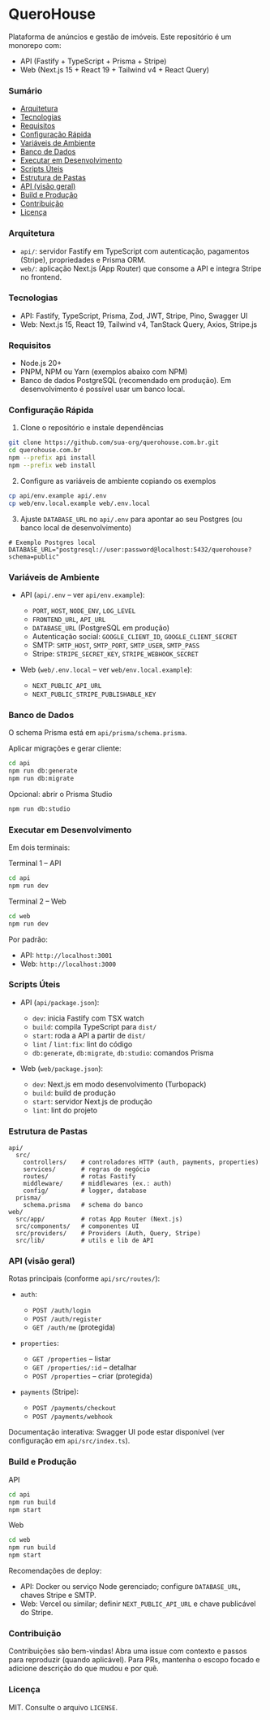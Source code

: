 # QueroHouse

Plataforma de anúncios e gestão de imóveis. Este repositório é um monorepo com:

- API (Fastify + TypeScript + Prisma + Stripe)
- Web (Next.js 15 + React 19 + Tailwind v4 + React Query)

### Sumário
- [Arquitetura](#arquitetura)
- [Tecnologias](#tecnologias)
- [Requisitos](#requisitos)
- [Configuração Rápida](#configuração-rápida)
- [Variáveis de Ambiente](#variáveis-de-ambiente)
- [Banco de Dados](#banco-de-dados)
- [Executar em Desenvolvimento](#executar-em-desenvolvimento)
- [Scripts Úteis](#scripts-úteis)
- [Estrutura de Pastas](#estrutura-de-pastas)
- [API (visão geral)](#api-visão-geral)
- [Build e Produção](#build-e-produção)
- [Contribuição](#contribuição)
- [Licença](#licença)

### Arquitetura
- `api/`: servidor Fastify em TypeScript com autenticação, pagamentos (Stripe), propriedades e Prisma ORM.
- `web/`: aplicação Next.js (App Router) que consome a API e integra Stripe no frontend.

### Tecnologias
- API: Fastify, TypeScript, Prisma, Zod, JWT, Stripe, Pino, Swagger UI
- Web: Next.js 15, React 19, Tailwind v4, TanStack Query, Axios, Stripe.js

### Requisitos
- Node.js 20+
- PNPM, NPM ou Yarn (exemplos abaixo com NPM)
- Banco de dados PostgreSQL (recomendado em produção). Em desenvolvimento é possível usar um banco local.

### Configuração Rápida
1) Clone o repositório e instale dependências

```bash
git clone https://github.com/sua-org/querohouse.com.br.git
cd querohouse.com.br
npm --prefix api install
npm --prefix web install
```

2) Configure as variáveis de ambiente copiando os exemplos

```bash
cp api/env.example api/.env
cp web/env.local.example web/.env.local
```

3) Ajuste `DATABASE_URL` no `api/.env` para apontar ao seu Postgres (ou banco local de desenvolvimento)

```env
# Exemplo Postgres local
DATABASE_URL="postgresql://user:password@localhost:5432/querohouse?schema=public"
```

### Variáveis de Ambiente
- API (`api/.env` – ver `api/env.example`):
  - `PORT`, `HOST`, `NODE_ENV`, `LOG_LEVEL`
  - `FRONTEND_URL`, `API_URL`
  - `DATABASE_URL` (PostgreSQL em produção)
  - Autenticação social: `GOOGLE_CLIENT_ID`, `GOOGLE_CLIENT_SECRET`
  - SMTP: `SMTP_HOST`, `SMTP_PORT`, `SMTP_USER`, `SMTP_PASS`
  - Stripe: `STRIPE_SECRET_KEY`, `STRIPE_WEBHOOK_SECRET`

- Web (`web/.env.local` – ver `web/env.local.example`):
  - `NEXT_PUBLIC_API_URL`
  - `NEXT_PUBLIC_STRIPE_PUBLISHABLE_KEY`

### Banco de Dados
O schema Prisma está em `api/prisma/schema.prisma`.

Aplicar migrações e gerar cliente:

```bash
cd api
npm run db:generate
npm run db:migrate
```

Opcional: abrir o Prisma Studio

```bash
npm run db:studio
```

### Executar em Desenvolvimento
Em dois terminais:

Terminal 1 – API
```bash
cd api
npm run dev
```

Terminal 2 – Web
```bash
cd web
npm run dev
```

Por padrão:
- API: `http://localhost:3001`
- Web: `http://localhost:3000`

### Scripts Úteis
- API (`api/package.json`):
  - `dev`: inicia Fastify com TSX watch
  - `build`: compila TypeScript para `dist/`
  - `start`: roda a API a partir de `dist/`
  - `lint` / `lint:fix`: lint do código
  - `db:generate`, `db:migrate`, `db:studio`: comandos Prisma

- Web (`web/package.json`):
  - `dev`: Next.js em modo desenvolvimento (Turbopack)
  - `build`: build de produção
  - `start`: servidor Next.js de produção
  - `lint`: lint do projeto

### Estrutura de Pastas
```
api/
  src/
    controllers/    # controladores HTTP (auth, payments, properties)
    services/       # regras de negócio
    routes/         # rotas Fastify
    middleware/     # middlewares (ex.: auth)
    config/         # logger, database
  prisma/
    schema.prisma   # schema do banco
web/
  src/app/          # rotas App Router (Next.js)
  src/components/   # componentes UI
  src/providers/    # Providers (Auth, Query, Stripe)
  src/lib/          # utils e lib de API
```

### API (visão geral)
Rotas principais (conforme `api/src/routes/`):

- `auth`:
  - `POST /auth/login`
  - `POST /auth/register`
  - `GET /auth/me` (protegida)

- `properties`:
  - `GET /properties` – listar
  - `GET /properties/:id` – detalhar
  - `POST /properties` – criar (protegida)

- `payments` (Stripe):
  - `POST /payments/checkout`
  - `POST /payments/webhook`

Documentação interativa: Swagger UI pode estar disponível (ver configuração em `api/src/index.ts`).

### Build e Produção
API
```bash
cd api
npm run build
npm start
```

Web
```bash
cd web
npm run build
npm start
```

Recomendações de deploy:
- API: Docker ou serviço Node gerenciado; configure `DATABASE_URL`, chaves Stripe e SMTP.
- Web: Vercel ou similar; definir `NEXT_PUBLIC_API_URL` e chave publicável do Stripe.

### Contribuição
Contribuições são bem-vindas! Abra uma issue com contexto e passos para reproduzir (quando aplicável). Para PRs, mantenha o escopo focado e adicione descrição do que mudou e por quê.

### Licença
MIT. Consulte o arquivo `LICENSE`.

